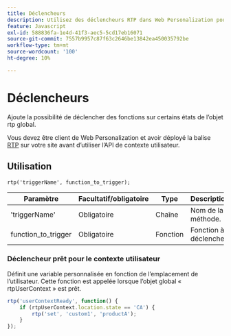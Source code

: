 ```yaml
---
title: Déclencheurs
description: Utilisez des déclencheurs RTP dans Web Personalization pour exécuter des fonctions à l’état rtp, y compris userContextReady, avec une syntaxe, des paramètres et un exemple d’emplacement.
feature: Javascript
exl-id: 588836fa-1e4d-41f3-aec5-5cd17eb16071
source-git-commit: 7557b9957c87f63c2646be13842ea450035792be
workflow-type: tm+mt
source-wordcount: '100'
ht-degree: 10%

---
```


# Déclencheurs

Ajoute la possibilité de déclencher des fonctions sur certains états de l’objet rtp global.

Vous devez être client de Web Personalization et avoir déployé la balise [RTP](https://experienceleague.adobe.com/fr/docs/marketo/using/product-docs/web-personalization/rtp-tag-implementation/deploy-the-rtp-javascript) sur votre site avant d’utiliser l’API de contexte utilisateur.

## Utilisation

`rtp('triggerName', function_to_trigger);`

| Paramètre | Facultatif/obligatoire | Type | Description |
|---------------------|-------------------|----------|----------------------|
| &#39;triggerName&#39; | Obligatoire | Chaîne | Nom de la méthode. |
| function_to_trigger | Obligatoire | Fonction | Fonction à déclencher. |

### Déclencheur prêt pour le contexte utilisateur

Définit une variable personnalisée en fonction de l’emplacement de l’utilisateur. Cette fonction est appelée lorsque l’objet global « rtpUserContext » est prêt.

```javascript
rtp('userContextReady', function() {
    if (rtpUserContext.location.state == 'CA') {
        rtp('set', 'custom1', 'productA');
    }
});
```
